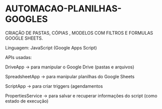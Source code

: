 # AUTOMACAO-PLANILHAS-GOOGLES
CRIAÇÃO DE PASTAS, CÓPIAS , MODELOS COM FILTROS E FORMULAS GOOGLE SHEETS.

Linguagem: JavaScript (Google Apps Script)

APIs usadas:

DriveApp → para manipular o Google Drive (pastas e arquivos)

SpreadsheetApp → para manipular planilhas do Google Sheets

ScriptApp → para criar triggers (agendamentos

PropertiesService → para salvar e recuperar informações do script (como estado de execução)


